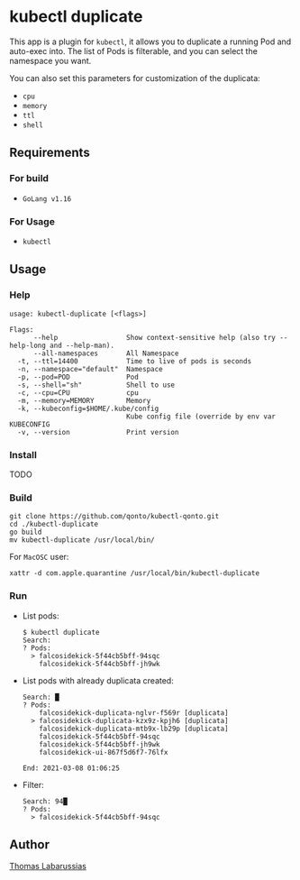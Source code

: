 # kubectl duplicate

This app is a plugin for `kubectl`, it allows you to duplicate a running Pod and auto-exec into. The list of Pods is filterable, and you can select the namespace you want.

You can also set this parameters for customization of the duplicata:
 - `cpu`
 - `memory`
 - `ttl`
 - `shell`

## Requirements

### For build

- `GoLang v1.16`

### For Usage

- `kubectl`

## Usage

### Help

```shell
usage: kubectl-duplicate [<flags>]

Flags:
      --help                 Show context-sensitive help (also try --help-long and --help-man).
      --all-namespaces       All Namespace
  -t, --ttl=14400            Time to live of pods is seconds
  -n, --namespace="default"  Namespace
  -p, --pod=POD              Pod
  -s, --shell="sh"           Shell to use
  -c, --cpu=CPU              cpu
  -m, --memory=MEMORY        Memory
  -k, --kubeconfig=$HOME/.kube/config  
                             Kube config file (override by env var KUBECONFIG
  -v, --version              Print version
```

### Install

TODO

### Build

```shell
git clone https://github.com/qonto/kubectl-qonto.git
cd ./kubectl-duplicate
go build
mv kubectl-duplicate /usr/local/bin/
```

For `MacOSC` user:
```shell
xattr -d com.apple.quarantine /usr/local/bin/kubectl-duplicate
```

### Run 

* List pods:

    ```shell
    $ kubectl duplicate
    Search:
    ? Pods: 
      > falcosidekick-5f44cb5bff-94sqc
        falcosidekick-5f44cb5bff-jh9wk
    ```

* List pods with already duplicata created:

    ```shell
    Search: █
    ? Pods: 
        falcosidekick-duplicata-nglvr-f569r [duplicata]
      > falcosidekick-duplicata-kzx9z-kpjh6 [duplicata]
        falcosidekick-duplicata-mtb9x-lb29p [duplicata]
        falcosidekick-5f44cb5bff-94sqc
        falcosidekick-5f44cb5bff-jh9wk
        falcosidekick-ui-867f5d6f7-76lfx

    End: 2021-03-08 01:06:25
    ```

* Filter:

    ```shell
    Search: 94█
    ? Pods: 
      > falcosidekick-5f44cb5bff-94sqc
    ```

## Author

[Thomas Labarussias](https://github.com/Issif)